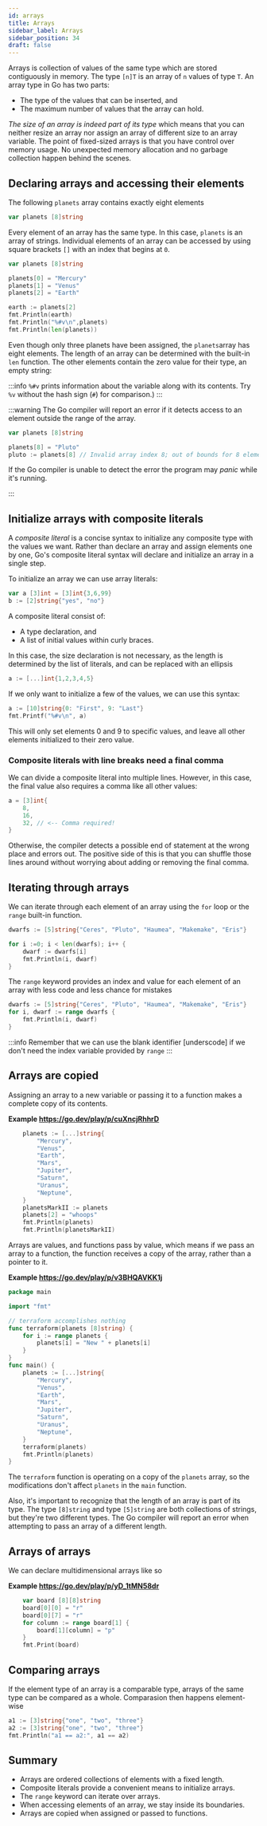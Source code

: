 ```yaml
---
id: arrays
title: Arrays
sidebar_label: Arrays
sidebar_position: 34
draft: false
---
```


Arrays is collection of values of the same type which are stored contiguously in memory. The type `[n]T` is an array of `n` values of type `T`. An array type in Go has two parts:

+ The type of the values that can be inserted, and
+ The maximum number of values that the array can hold.


_The size of an array is indeed part of its type_ which means that you can neither resize an array nor assign an array of different size to an array variable. The point of fixed-sized arrays is that you have control over memory usage. No unexpected memory allocation and no garbage collection happen behind the scenes. 

## Declaring arrays and accessing their elements

The following `planets` array contains exactly eight elements

```go
var planets [8]string
```

Every element of an array has the same type. In this case, `planets` is an array of strings. Individual elements of an array can be accessed by using square brackets `[]` with an index that begins at `0`. 

```go
var planets [8]string

planets[0] = "Mercury"
planets[1] = "Venus"
planets[2] = "Earth"

earth := planets[2]
fmt.Println(earth)
fmt.Println("%#v\n",planets)
fmt.Println(len(planets))
```

Even though only three planets have been assigned, the `planets`array has eight elements. The length of an array can be determined with the built-in `len` function. The other elements contain the zero value for their type, an empty string:

:::info
`%#v` prints information about the variable along with its contents. Try `%v` without the hash sign (`#`) for comparison.)
:::

:::warning
The Go compiler will report an error if it detects access to an element outside the range of the array. 

```go
var planets [8]string

planets[8] = "Pluto"
pluto := planets[8] // Invalid array index 8; out of bounds for 8 element array
```

If the Go compiler is unable to detect the error the program may _panic_ while it's running.

:::


## Initialize arrays with composite literals

A _composite literal_ is a concise syntax to initialize any composite type with the values we want. Rather than declare an array and assign elements one by one, Go's composite literal syntax will declare and initialize an array in a single step.

To initialize an array we can use array literals:

```go
var a [3]int = [3]int{3,6,99}
b := [2]string{"yes", "no"}
```

A composite literal consist of:

+ A type declaration, and
+ A list of initial values within curly braces.

In this case, the size declaration is not necessary, as the length is determined by the list of literals, and can be replaced with an ellipsis

```go
a := [...]int{1,2,3,4,5}
```

If we only want to initialize a few of the values, we can use this syntax:


```go
a := [10]string{0: "First", 9: "Last"}
fmt.Printf("%#v\n", a)
```

This will only set elements 0 and 9 to specific values, and leave all other elements initialized to their zero value.



### Composite literals with line breaks need a final comma

We can divide a composite literal into multiple lines. However, in this case, the final value also requires a comma like all other values:

```go
a = [3]int{
    8,
    16,
    32, // <-- Comma required!
}
```

Otherwise, the compiler detects a possible end of statement at the wrong place and errors out. 
The positive side of this is that you can shuffle those lines around without worrying about adding or removing the final comma.

## Iterating through arrays

We can iterate through each element of an array using the `for` loop or the `range` built-in function.

```go
dwarfs := [5]string{"Ceres", "Pluto", "Haumea", "Makemake", "Eris"}

for i :=0; i < len(dwarfs); i++ {
    dwarf := dwarfs[i]
    fmt.Println(i, dwarf)
}
```

The `range` keyword provides an index and value for each element of an array with less code and less chance for mistakes

```go
dwarfs := [5]string{"Ceres", "Pluto", "Haumea", "Makemake", "Eris"}
for i, dwarf := range dwarfs {
    fmt.Println(i, dwarf)
}
```

:::info
Remember that we can use the blank identifier [underscode] if we don't need the index variable provided by `range`
:::

## Arrays are copied

Assigning an array to a new variable or passing it to a function makes a complete copy of its contents.

<figcaption align = "left"><b>Example <a href="https://go.dev/play/p/cuXncjRhhrD">https://go.dev/play/p/cuXncjRhhrD</a></b></figcaption>

```go
	planets := [...]string{
		"Mercury",
		"Venus",
		"Earth",
		"Mars",
		"Jupiter",
		"Saturn",
		"Uranus",
		"Neptune",
	}
	planetsMarkII := planets
	planets[2] = "whoops"
	fmt.Println(planets)
	fmt.Println(planetsMarkII)
```

Arrays are values, and functions pass by value, which means if we pass an array to a function, the function receives a copy of the array, rather than a pointer to it. 

<figcaption align = "left"><b>Example <a href="https://go.dev/play/p/v3BHQAVKK1j">https://go.dev/play/p/v3BHQAVKK1j</a></b></figcaption>

```go
package main

import "fmt"

// terraform accomplishes nothing
func terraform(planets [8]string) {
	for i := range planets {
		planets[i] = "New " + planets[i]
	}
}
func main() {
	planets := [...]string{
		"Mercury",
		"Venus",
		"Earth",
		"Mars",
		"Jupiter",
		"Saturn",
		"Uranus",
		"Neptune",
	}
	terraform(planets)
	fmt.Println(planets)
}
```

The `terraform` function is operating on a copy of the `planets` array, so the modifications don't affect `planets` in the `main` function.

Also, it's important to recognize that the length of an array is part of its type. The type `[8]string` and type `[5]string` are both collections of strings, but they're two different types. The Go compiler will report an error when attempting to pass an array of a different length.

## Arrays of arrays

We can declare multidimensional arrays like so

<figcaption align = "left"><b>Example <a href="https://go.dev/play/p/yD_1tMN58dr">https://go.dev/play/p/yD_1tMN58dr</a></b></figcaption>

```go
	var board [8][8]string
	board[0][0] = "r"
	board[0][7] = "r"
	for column := range board[1] {
		board[1][column] = "p"
	}
	fmt.Print(board)
```

## Comparing arrays

If the element type of an array is a comparable type, arrays of the same type can be compared as a whole. Comparasion then happens element-wise

```go
a1 := [3]string{"one", "two", "three"}
a2 := [3]string{"one", "two", "three"}
fmt.Println("a1 == a2:", a1 == a2)
```

## Summary

+ Arrays are ordered collections of elements with a fixed length.
+ Composite literals provide a convenient means to initialize arrays.
+ The `range` keyword can iterate over arrays.
+ When accessing elements of an array, we stay inside its boundaries.
+ Arrays are copied when assigned or passed to functions.